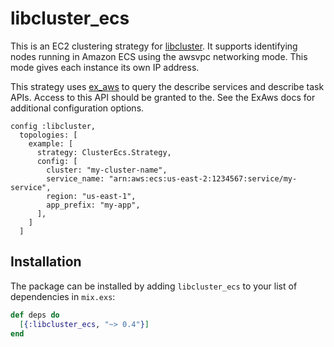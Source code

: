 libcluster_ecs
==============

This is an EC2 clustering strategy for
[libcluster](https://hexdocs.pm/libcluster/). It supports identifying nodes
running in Amazon ECS using the awsvpc networking mode. This mode gives each
instance its own IP address.

This strategy uses [ex_aws](https://github.com/ex-aws/ex_aws) to
query the describe services and describe task APIs. Access to this API should
be granted to the. See the ExAws docs for additional configuration options.

```
config :libcluster,
  topologies: [
    example: [
      strategy: ClusterEcs.Strategy,
      config: [
        cluster: "my-cluster-name",
        service_name: "arn:aws:ecs:us-east-2:1234567:service/my-service",
        region: "us-east-1",
        app_prefix: "my-app",
      ],
    ]
  ]
```

## Installation

The package can be installed
by adding `libcluster_ecs` to your list of dependencies in `mix.exs`:

```elixir
def deps do
  [{:libcluster_ecs, "~> 0.4"}]
end
```
